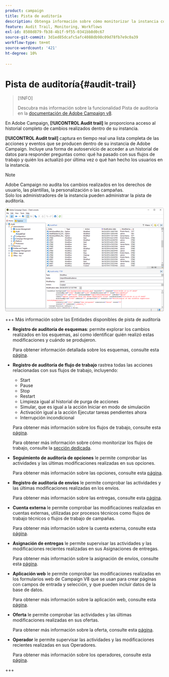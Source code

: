 ```yaml
---
product: campaign
title: Pista de auditoría
description: Obtenga información sobre cómo monitorizar la instancia con la pista de auditoría de Campaign
feature: Audit Trail, Monitoring, Workflows
exl-id: 8508d879-fb38-4b1f-9f55-0341bb8d0c67
source-git-commit: 3d1ed85dcafc5afc4088db98c09d78fb7e9c0a39
workflow-type: tm+mt
source-wordcount: '421'
ht-degree: 10%

---
```


# Pista de auditoría{#audit-trail}

>[!INFO]
>
>Descubra más información sobre la funcionalidad Pista de auditoría en la [documentación de Adobe Campaign v8](https://experienceleague.adobe.com/es/docs/campaign/campaign-v8/analytics/audit-trail).

En Adobe Campaign, **[!UICONTROL Audit trail]** le proporciona acceso al historial completo de cambios realizados dentro de su instancia.

**[!UICONTROL Audit trail]** captura en tiempo real una lista completa de las acciones y eventos que se producen dentro de su instancia de Adobe Campaign. Incluye una forma de autoservicio de acceder a un historial de datos para responder preguntas como: qué ha pasado con sus flujos de trabajo y quién los actualizó por última vez o qué han hecho los usuarios en la instancia.

>[!NOTE]
>
>Adobe Campaign no audita los cambios realizados en los derechos de usuario, las plantillas, la personalización o las campañas.\
>Solo los administradores de la instancia pueden administrar la pista de auditoría.

![](assets/audit_trail_2.png)

+++ Más información sobre las Entidades disponibles de pista de auditoría

* **Registro de auditoría de esquemas**: permite explorar los cambios realizados en los esquemas, así como identificar quién realizó estas modificaciones y cuándo se produjeron.

  Para obtener información detallada sobre los esquemas, consulte esta [página](../../configuration/using/data-schemas.md).

* **Registro de auditoría de flujo de trabajo** rastrea todas las acciones relacionadas con sus flujos de trabajo, incluyendo:

   * Start
   * Pause
   * Stop
   * Restart
   * Limpieza igual al historial de purga de acciones
   * Simular, que es igual a la acción Iniciar en modo de simulación
   * Activación igual a la acción Ejecutar tareas pendientes ahora
   * Interrupción incondicional

  Para obtener más información sobre los flujos de trabajo, consulte esta [página](../../workflow/using/about-workflows.md).

  Para obtener más información sobre cómo monitorizar los flujos de trabajo, consulte la [sección dedicada](../../workflow/using/monitoring-workflow-execution.md).

* **Seguimiento de auditoría de opciones** le permite comprobar las actividades y las últimas modificaciones realizadas en sus opciones.

  Para obtener más información sobre las opciones, consulte esta [página](../../installation/using/configuring-campaign-options.md).

* **Registro de auditoría de envíos** le permite comprobar las actividades y las últimas modificaciones realizadas en los envíos.

  Para obtener más información sobre las entregas, consulte esta [página](../../delivery/using/communication-channels.md).

* **Cuenta externa** le permite comprobar las modificaciones realizadas en cuentas externas, utilizadas por procesos técnicos como flujos de trabajo técnicos o flujos de trabajo de campañas.

  Para obtener más información sobre la cuenta externa, consulte esta [página](../../installation/using/external-accounts.md).

* **Asignación de entregas** le permite supervisar las actividades y las modificaciones recientes realizadas en sus Asignaciones de entregas.

  Para obtener más información sobre la asignación de envíos, consulte esta [página](../../configuration/using/target-mapping.md).

* **Aplicación web** le permite comprobar las modificaciones realizadas en los formularios web de Campaign V8 que se usan para crear páginas con campos de entrada y selección, y que pueden incluir datos de la base de datos.

  Para obtener más información sobre la aplicación web, consulte esta [página](../../web/using/about-web-applications.md).

* **Oferta** le permite comprobar las actividades y las últimas modificaciones realizadas en sus ofertas.

  Para obtener más información sobre la oferta, consulte esta [página](../../interaction/using/interaction-and-offer-management.md).

* **Operador** le permite supervisar las actividades y las modificaciones recientes realizadas en sus Operadores.

  Para obtener más información sobre los operadores, consulte esta [página](../../platform/using/access-management-operators.md).

+++
